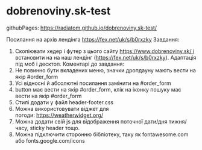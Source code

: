 # dobrenoviny.sk-test

githubPages: https://radiatom.github.io/dobrenoviny.sk-test/

Посилання на архів лендінга https://fex.net/uk/s/b0rxzky
Завдання:
1. Скопіювати хедер і футер з цього сайту https://www.dobrenoviny.sk/ і встановити на на наш лендінг (https://fex.net/uk/s/b0rxzky). Адаптація під моб і десктоп.
Коментарі до завдання:
1. Не повинно бути вкладених меню, значки дропдауну мають вести на якір #order_form
2. Усі відносні й абсолютні посилання замінити на #order_form
3. button має вести на якір #order_form, клік на іконку пошуку має вести на якір #order_form
4. Стилі додати у файл header-footer.css
5. Можна використовувати віджет для погоди: https://weatherwidget.org/
6. Можна додати свій js для відображення поточної дати/дня тижня/часу, sticky header тощо.
7. Можна підключити сторонню бібліотеку, таку як fontawesome.com або fonts.google.com/icons
